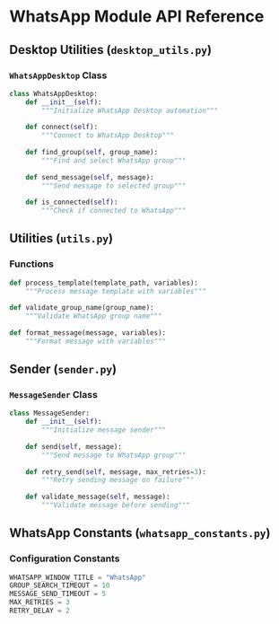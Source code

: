 # WhatsApp Module API Reference

## Desktop Utilities (`desktop_utils.py`)

### `WhatsAppDesktop` Class
```python
class WhatsAppDesktop:
    def __init__(self):
        """Initialize WhatsApp Desktop automation"""
    
    def connect(self):
        """Connect to WhatsApp Desktop"""
    
    def find_group(self, group_name):
        """Find and select WhatsApp group"""
    
    def send_message(self, message):
        """Send message to selected group"""
    
    def is_connected(self):
        """Check if connected to WhatsApp"""
```

## Utilities (`utils.py`)

### Functions
```python
def process_template(template_path, variables):
    """Process message template with variables"""
    
def validate_group_name(group_name):
    """Validate WhatsApp group name"""
    
def format_message(message, variables):
    """Format message with variables"""
```

## Sender (`sender.py`)

### `MessageSender` Class
```python
class MessageSender:
    def __init__(self):
        """Initialize message sender"""
    
    def send(self, message):
        """Send message to WhatsApp group"""
    
    def retry_send(self, message, max_retries=3):
        """Retry sending message on failure"""
    
    def validate_message(self, message):
        """Validate message before sending"""
```

## WhatsApp Constants (`whatsapp_constants.py`)

### Configuration Constants
```python
WHATSAPP_WINDOW_TITLE = "WhatsApp"
GROUP_SEARCH_TIMEOUT = 10
MESSAGE_SEND_TIMEOUT = 5
MAX_RETRIES = 3
RETRY_DELAY = 2
``` 